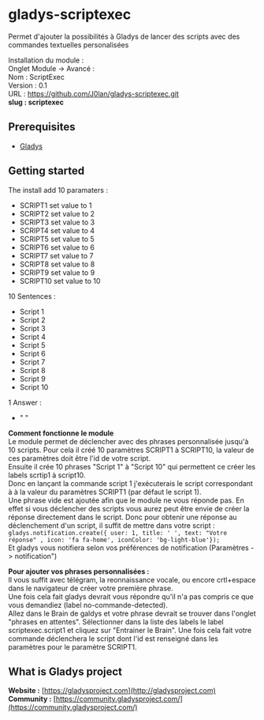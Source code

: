 # gladys-scriptexec
Permet d'ajouter la possibilités à Gladys de lancer des scripts avec des commandes textuelles personalisées

Installation du module : <br>
Onglet Module -> Avancé : <br>
Nom : ScriptExec <br>
Version : 0.1 <br>
URL : https://github.com/J0lan/gladys-scriptexec.git <br>
**slug : scriptexec** <br>


Prerequisites
-------------
- [Gladys](http://gladysproject.com)

Getting started
-------------
The install add 
10 paramaters : 
* SCRIPT1 set value to 1
* SCRIPT2 set value to 2
* SCRIPT3 set value to 3
* SCRIPT4 set value to 4
* SCRIPT5 set value to 5
* SCRIPT6 set value to 6
* SCRIPT7 set value to 7
* SCRIPT8 set value to 8
* SCRIPT9 set value to 9
* SCRIPT10 set value to 10

10 Sentences : 
* Script 1
* Script 2
* Script 3
* Script 4
* Script 5
* Script 6
* Script 7
* Script 8
* Script 9
* Script 10

1 Answer :
* " " 

**Comment fonctionne le module** <br>
Le module permet de déclencher avec des phrases personnalisée jusqu'à 10 scripts. Pour cela il créé 10 paramètres SCRIPT1 à SCRIPT10, la valeur de ces paramètres doit être l'id de votre script. <br>
Ensuite il crée 10 phrases "Script 1" à "Script 10" qui permettent ce créer les labels scrtip1 à script10. <br>
Donc en lançant la commande script 1 j'exécuterais le script correspondant à à la valeur du paramètres SCRIPT1 (par défaut le script 1). <br>
Une phrase vide est ajoutée afin que le module ne vous réponde pas. En effet si vous déclencher des scripts vous aurez peut être envie de créer la réponse directement dans le script. Donc pour obtenir une réponse au déclenchement d'un script, il suffit de mettre dans votre script : <br>
<code>gladys.notification.create({ user: 1, title: ' ', text: "Votre réponse" , icon: 'fa fa-home', iconColor: 'bg-light-blue'}); </code> <br>
Et gladys vous notifiera selon vos préférences de notification (Paramètres -> notification") <br>


**Pour ajouter vos phrases personnalisées :** <br>
Il vous suffit avec télégram, la reonnaissance vocale, ou encore crtl+espace dans le navigateur de créer votre première phrase. <br>
Une fois cela fait gladys devrait vous répondre qu'il n'a pas compris ce que vous demandiez (label no-commande-detected).  <br>
Allez dans le Brain de galdys et votre phrase devrait se trouver dans l'onglet "phrases en attentes". Sélectionner dans la liste des labels le label scriptexec.script1 et cliquez sur "Entrainer le Brain". Une fois cela fait votre commande déclenchera le script dont l'id est renseigné dans les paramètres pour le paramètre SCRIPT1.  <br>



####
What is Gladys project
-------------

**Website :** [https://gladysproject.com](http://gladysproject.com) <br>
**Community :** [https://community.gladysproject.com/](https://community.gladysproject.com/)
